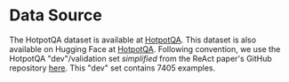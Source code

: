 # Data Source

The HotpotQA dataset is available at [HotpotQA](https://hotpotqa.github.io/).
This dataset is also available on Hugging Face at [HotpotQA](https://huggingface.co/datasets/hotpot_qa).
Following convention, we use the HotpotQA "dev"/validation set *simplified* from the ReAct paper's GitHub repository [here](https://github.com/ysymyth/ReAct/tree/master/data).
This "dev" set contains 7405 examples.
